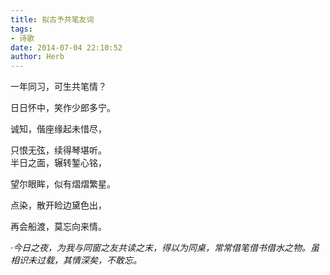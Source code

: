 ```yaml
---
title: 拟古予共笔友词
tags:
- 诗歌
date: 2014-07-04 22:10:52
author: Herb
---
```

一年同习，可生共笔情？

日日怀中，笑作少郎多宁。

诚知，偕座缘起未惜尽，

只恨无弦，续得琴堪听。
<br />
半日之面，辗转錾心铭，

望尔眼眸，似有熠熠繁星。

点染，散开睑边黛色出，

再会船渡，莫忘向来情。


·*今日之夜，为我与同窗之友共读之末，得以为同桌，常常借笔借书借水之物。虽相识未过载，其情深矣，不敢忘。*